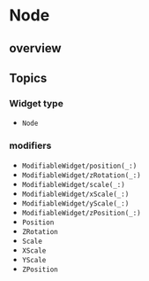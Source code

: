 #  Node

## overview

## Topics

### Widget type

- ``Node``

### modifiers

- ``ModifiableWidget/position(_:)``
- ``ModifiableWidget/zRotation(_:)``
- ``ModifiableWidget/scale(_:)``
- ``ModifiableWidget/xScale(_:)``
- ``ModifiableWidget/yScale(_:)``
- ``ModifiableWidget/zPosition(_:)``
- ``Position``
- ``ZRotation``
- ``Scale``
- ``XScale``
- ``YScale``
- ``ZPosition``
